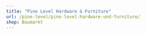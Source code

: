 ```yaml
---
title: "Pine Level Hardware & Furniture"
url: /pine-level/pine-level-hardware-und-furniture/
shop: Baumarkt
---
```

